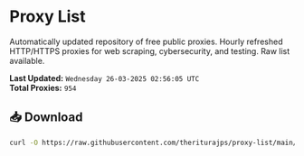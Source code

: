 # Proxy List

Automatically updated repository of free public proxies. Hourly refreshed HTTP/HTTPS proxies for web scraping, cybersecurity, and testing. Raw list available.

**Last Updated:** `Wednesday 26-03-2025 02:56:05 UTC`  
**Total Proxies:** `954`

## 📥 Download
```bash
curl -O https://raw.githubusercontent.com/theriturajps/proxy-list/main/proxies.txt
